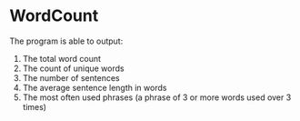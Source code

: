 # WordCount
The program is able to output:
1. The total word count
2. The count of unique words 
3. The number of sentences
4. The average sentence length in words
5. The most often used phrases (a phrase of 3 or more words used over 3 times)
